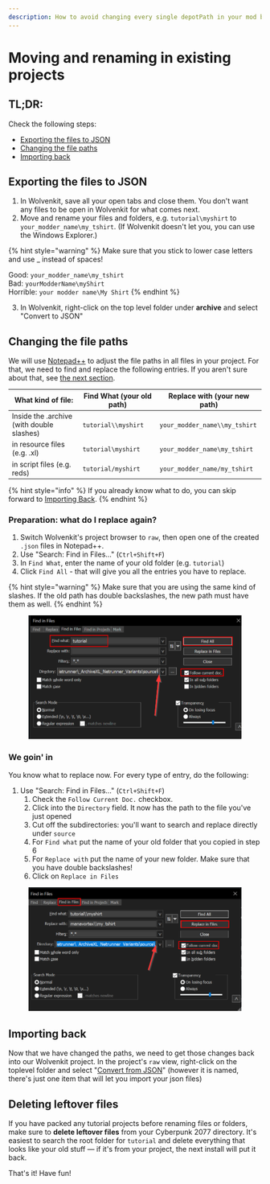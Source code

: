 ```yaml
---
description: How to avoid changing every single depotPath in your mod by hand
---
```


# Moving and renaming in existing projects

## TL;DR:

Check the following steps:

* [Exporting the files to JSON](moving-and-renaming-in-existing-projects.md#exporting-the-files-to-json)
* [Changing the file paths](moving-and-renaming-in-existing-projects.md#changing-the-file-paths)
* [Importing back](moving-and-renaming-in-existing-projects.md#importing-back)

## Exporting the files to JSON

1. In Wolvenkit, save all your open tabs and close them. You don't want any files to be open in Wolvenkit for what comes next.
2. Move and rename your files and folders, e.g. `tutorial\myshirt` to `your_modder_name\my_tshirt`. (If Wolvenkit doesn't let you, you can use the Windows Explorer.)

{% hint style="warning" %}
Make sure that you stick to lower case letters and use \_ instead of spaces!

Good: `your_modder_name\my_tshirt`\
Bad: `yourModderName\myShirt`\
Horrible: `your modder name\My Shirt`&#x20;
{% endhint %}

3. In Wolvenkit, right-click on the top level folder under **archive** and select "Convert to JSON"

## Changing the file paths

We will use [Notepad++](https://notepad-plus-plus.org/downloads/) to adjust the file paths in all files in your project. For that, we need to find and replace the following entries. If you aren't sure about that, see [the next section](moving-and-renaming-in-existing-projects.md#preparation-what-do-i-replace-again).

| What kind of file:                         | Find What (your old path) | Replace with (your new path)  |
| ------------------------------------------ | ------------------------- | ----------------------------- |
| Inside the .archive (with double slashes)  | `tutorial\\myshirt`       | `your_modder_name\\my_tshirt` |
| in resource files (e.g. .xl)               | `tutorial\myshirt`        | `your_modder_name\my_tshirt`  |
| in script files (e.g. reds)                | `tutorial/myshirt`        | `your_modder_name/my_tshirt`  |

{% hint style="info" %}
If you already know what to do, you can skip forward to [Importing Back](moving-and-renaming-in-existing-projects.md#importing-back).
{% endhint %}

### Preparation: what do I replace again?

1. Switch Wolvenkit's project browser to `raw`, then open one of the created `.json` files in Notepad++.&#x20;
2. Use "Search: Find in Files..." (`Ctrl+Shift+F`)
3. In `Find What`, enter the name of your old folder (e.g. `tutorial`)
4. Click `Find All` - that will give you all the entries you have to replace.&#x20;

{% hint style="warning" %}
Make sure that you are using the same kind of slashes. If the old path has double backslashes, the new path must have them as well.
{% endhint %}

<figure><img src="../../.gitbook/assets/search_and_replace_find_in_files.png" alt=""><figcaption></figcaption></figure>

### We goin' in

You know what to replace now. For every type of entry, do the following:

1. Use "Search: Find in Files..." (`Ctrl+Shift+F`)
   1. Check the `Follow Current Doc.` checkbox.
   2. Click into the `Directory` field. It now has the path to the file you've just opened
   3. Cut off the subdirectories: you'll want to search and replace directly under `source`
   4. For `Find what` put the name of your old folder that you copied in step 6
   5. For `Replace with` put the name of your new folder. Make sure that you have double backslashes!
   6. Click on `Replace in Files`

<figure><img src="../../.gitbook/assets/search_and_replace_in_files.png" alt=""><figcaption></figcaption></figure>

## Importing back

Now that we have changed the paths, we need to get those changes back into our Wolvenkit project. In the project's `raw` view, right-click on the toplevel folder and select "[Convert from JSON](https://app.gitbook.com/s/-MP\_ozZVx2gRZUPXkd4r/wolvenkit-app/usage/import-export/import-export-as-json#import-as-json)" (however it is named, there's just one item that will let you import your json files)

## Deleting leftover files

If you have packed any tutorial projects before renaming files or folders, make sure to **delete leftover files** from your Cyberpunk 2077 directory. It's easiest to search the root folder for `tutorial` and delete everything that looks like your old stuff — if it's from your project, the next install will put it back.

That's it! Have fun!
